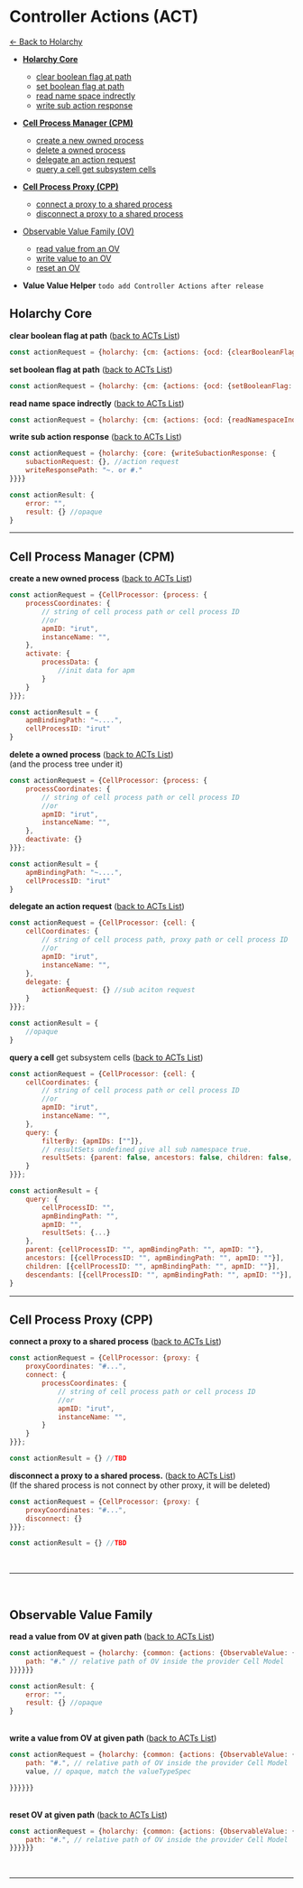 <div id="ACTs-list"></div>

# Controller Actions (ACT)
[<- Back to Holarchy](./README.md)


* **[Holarchy Core](#Holarchy-Core)**
    * [clear boolean flag at path](#clear-boolean-flag-at-path)
    * [set boolean flag at path](#set-boolean-flag-at-path)
    * [read name space indrectly](#read-name-space-indrectly)
    * [write sub action response](#write-sub-action-response)

* **[Cell Process Manager (CPM)](#Cell-Process-Manager-CPM)**
    * [create a new owned process](#create-a-new-owned-process)
    * [delete a owned process](#delete-a-owned-process)
    * [delegate an action request](#delegate-an-action-request)
    * [query a cell get subsystem cells](#query-a-cell)

* **[Cell Process Proxy (CPP)](#Cell-Process-Proxy-CPP)**
    * [connect a proxy to a shared process](#connect-a-proxy-to-a-shared-process)
    * [disconnect a proxy to a shared process](#disconnect-a-proxy-to-a-shared-process)

* [Observable Value Family (OV)](#Observable-Value-Family)
    * [read value from an OV](#ov-read-value)
    * [write value to an OV](#ov-write-value)
    * [reset an OV](#ov-reset-value)

* **Value Value Helper**
    `todo add Controller Actions after release`

## Holarchy Core

<div id="clear-boolean-flag-at-path">
    <strong>clear boolean flag at path</strong>
    (<a href="#ACTs-list">back to ACTs List</a>)
</div>

```javascript
const actionRequest = {holarchy: {cm: {actions: {ocd: {clearBooleanFlag: {path: "~. or #."}}}}}}
```
<div id="set-boolean-flag-at-path">
    <strong>set boolean flag at path</strong>
    (<a href="#ACTs-list">back to ACTs List</a>)
</div> 

```javascript
const actionRequest = {holarchy: {cm: {actions: {ocd: {setBooleanFlag: {path: "~. or #."}}}}}}
```

<div id="read-name-space-indrectly">
    <strong>read name space indrectly</strong>
    (<a href="#ACTs-list">back to ACTs List</a>)
</div>

```javascript
const actionRequest = {holarchy: {cm: {actions: {ocd: {readNamespaceIndirect: {path2: "~. or #."}}}}}}
```

<div id="write-sub-action-response">
    <strong>write sub action response</strong>
    (<a href="#ACTs-list">back to ACTs List</a>)
</div>

```javascript
const actionRequest = {holarchy: {core: {writeSubactionResponse: {
    subactionRequest: {}, //action request
    writeResponsePath: "~. or #."
}}}}

const actionResult: {
    error: "",
    result: {} //opaque
}
```
<hr>

## Cell Process Manager (CPM)
<div id="create-a-new-owned-process">
    <strong>create a new owned process</strong>
    (<a href="#ACTs-list">back to ACTs List</a>)
</div>

```javascript
const actionRequest = {CellProcessor: {process: {
    processCoordinates: {
        // string of cell process path or cell process ID
        //or 
        apmID: "irut",
        instanceName: "",
    },
    activate: {
        processData: {
            //init data for apm
        }
    }
}}};

const actionResult = {
    apmBindingPath: "~....",
    cellProcessID: "irut"
}
```

<div id="delete-a-owned-process">
    <strong>delete a owned process</strong>
    (<a href="#ACTs-list">back to ACTs List</a>)</br>
    (and the process tree under it)
</div>

```javascript
const actionRequest = {CellProcessor: {process: {
    processCoordinates: {
        // string of cell process path or cell process ID
        //or 
        apmID: "irut",
        instanceName: "",
    },
    deactivate: {}
}}};

const actionResult = {
    apmBindingPath: "~....",
    cellProcessID: "irut"
}
```

<div id="delegate-an-action-request">
    <strong>delegate an action request</strong>
    (<a href="#ACTs-list">back to ACTs List</a>)
</div>

```javascript
const actionRequest = {CellProcessor: {cell: {
    cellCoordinates: {
        // string of cell process path, proxy path or cell process ID
        //or 
        apmID: "irut",
        instanceName: "",
    },
    delegate: {
        actionRequest: {} //sub aciton request
    }
}}};

const actionResult = {
    //opaque
}
```

<div id="query-a-cell">
    <strong>query a cell</strong> get subsystem cells
    (<a href="#ACTs-list">back to ACTs List</a>)
</div>

```javascript
const actionRequest = {CellProcessor: {cell: {
    cellCoordinates: {
        // string of cell process path or cell process ID
        //or 
        apmID: "irut",
        instanceName: "",
    },
    query: {
        filterBy: {apmIDs: [""]},
        // resultSets undefined give all sub namespace true.
        resultSets: {parent: false, ancestors: false, children: false, descendants: false}
    }
}}};

const actionResult = {
    query: {
        cellProcessID: "",
        apmBindingPath: "",
        apmID: "",
        resultSets: {...}
    },
    parent: {cellProcessID: "", apmBindingPath: "", apmID: ""},
    ancestors: [{cellProcessID: "", apmBindingPath: "", apmID: ""}],
    children: [{cellProcessID: "", apmBindingPath: "", apmID: ""}],
    descendants: [{cellProcessID: "", apmBindingPath: "", apmID: ""}],
}
```

<hr>

## Cell Process Proxy (CPP)
<div id="connect-a-proxy-to-a-shared-process">
    <strong>connect a proxy to a shared process</strong>
    (<a href="#ACTs-list">back to ACTs List</a>)
</div>

```javascript
const actionRequest = {CellProcessor: {proxy: {
    proxyCoordinates: "#...",
    connect: {
        processCoordinates: {
            // string of cell process path or cell process ID
            //or 
            apmID: "irut",
            instanceName: "",
        }
    }
}}};

const actionResult = {} //TBD
```

<div id="disconnect-a-proxy-to-a-shared-process">
    <strong>disconnect a proxy to a shared process.</strong> 
    (<a href="#ACTs-list">back to ACTs List</a>)</br>
    (If the shared process is not connect by other proxy, it will be deleted)
</div>

```javascript
const actionRequest = {CellProcessor: {proxy: {
    proxyCoordinates: "#...",
    disconnect: {}
}}};

const actionResult = {} //TBD
```
<br>
<hr>
<br>

## Observable Value Family
<div id="ov-read-value">
    <strong>read a value from OV at given path</strong>
    (<a href="#ACTs-list">back to ACTs List</a>)
</div>

```javascript
const actionRequest = {holarchy: {common: {actions: {ObservableValue: {readValue: {
    path: "#." // relative path of OV inside the provider Cell Model
}}}}}}

const actionResult: {
    error: "",
    result: {} //opaque
}
```
<br>

<div id="ov-write-value">
    <strong>write a value from OV at given path</strong>
    (<a href="#ACTs-list">back to ACTs List</a>)
</div>

```javascript
const actionRequest = {holarchy: {common: {actions: {ObservableValue: {writeValue: {
    path: "#.", // relative path of OV inside the provider Cell Model
    value, // opaque, match the valueTypeSpec

}}}}}}
```
<br>

<div id="ov-rest-value">
    <strong>reset OV at given path</strong>
    (<a href="#ACTs-list">back to ACTs List</a>)
</div>

```javascript
const actionRequest = {holarchy: {common: {actions: {ObservableValue: {resetValue: {
    path: "#.", // relative path of OV inside the provider Cell Model
}}}}}}
```
<br>

<hr>
<br>